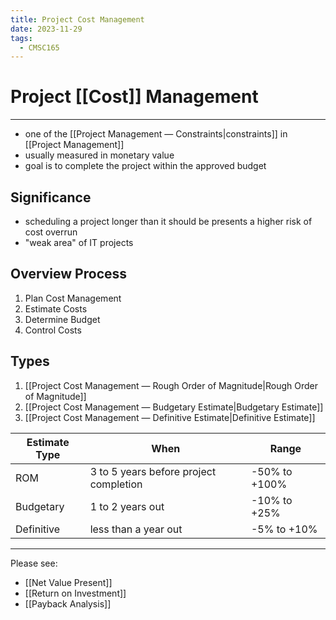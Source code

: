 ```yaml
---
title: Project Cost Management
date: 2023-11-29
tags:
  - CMSC165
---
```


# Project [[Cost]] Management

---

- one of the [[Project Management — Constraints|constraints]] in [[Project Management]]
- usually measured in monetary value
- goal is to complete the project within the approved budget

## Significance

- scheduling a project longer than it should be presents a higher risk of cost overrun
- "weak area" of IT projects

## Overview Process

1. Plan Cost Management
2. Estimate Costs
3. Determine Budget
4. Control Costs

## Types

1. [[Project Cost Management — Rough Order of Magnitude|Rough Order of Magnitude]]
2. [[Project Cost Management — Budgetary Estimate|Budgetary Estimate]]
3. [[Project Cost Management — Definitive Estimate|Definitive Estimate]]

| Estimate Type | When                                   | Range         |
| ------------- | -------------------------------------- | ------------- |
| ROM           | 3 to 5 years before project completion | -50% to +100% |
| Budgetary     | 1 to 2 years out                       | -10% to +25%  | 
| Definitive    | less than a year out                   | -5% to +10%   |



---

Please see:
- [[Net Value Present]]
- [[Return on Investment]]
- [[Payback Analysis]]